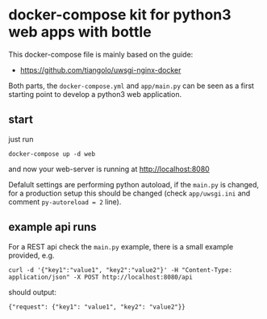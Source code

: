 # docker-compose kit for python3 web apps with bottle
This docker-compose file is mainly based on the guide:

* https://github.com/tiangolo/uwsgi-nginx-docker

Both parts, the `docker-compose.yml` and `app/main.py` can be seen as a first starting point to develop a python3 web application.

## start

just run
```
docker-compose up -d web
```
and now your web-server is running at [http://localhost:8080](http://localhost:8080)

Defalult settings are performing python autoload, if the `main.py` is changed, for a production setup this should be changed (check `app/uwsgi.ini` and comment `py-autoreload = 2` line).


## example api runs
For a REST api check the `main.py` example, there is a small example provided, e.g.
```
curl -d '{"key1":"value1", "key2":"value2"}' -H "Content-Type: application/json" -X POST http://localhost:8080/api

```

should output:
```
{"request": {"key1": "value1", "key2": "value2"}}
```